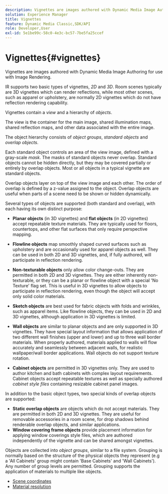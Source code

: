 ```yaml
---
description: Vignettes are images authored with Dynamic Media Image Authoring for use with Image Rendering.
solution: Experience Manager
title: Vignettes
feature: Dynamic Media Classic,SDK/API
role: Developer,User
exl-id: 5e1be99c-58c0-4e3c-bc57-7be5fa25ccef
---
```

# Vignettes{#vignettes}

Vignettes are images authored with Dynamic Media Image Authoring for use with Image Rendering.

IR supports two basic types of vignettes, *2D* and *3D*. Room scenes typically are 3D vignettes which can render reflections, while most other scenes, such as apparel or upholstery, are normally 2D vignettes which do not have reflection rendering capability.

Vignettes contain a *view* and a hierarchy of *objects*.

The view is the container for the main image, shared illumination maps, shared reflection maps, and other data associated with the entire image.

The object hierarchy consists of *object groups*, *standard objects* and *overlap objects*.

Each standard object controls an area of the view image, defined with a gray-scale *mask*. The masks of standard objects never overlap. Standard objects cannot be hidden directly, but they may be covered partially or entirely by overlap objects. Most or all objects in a typical vignette are standard objects.

Overlap objects layer on top of the view image and each other. The order of overlap is defined by a z-value assigned to the object. Overlap objects are useful when parts of a scene need to be shown or hidden dynamically.

Several types of objects are supported (both standard and overlap), with each having its own distinct purpose:

* **Planar objects** (in 3D vignettes) and **flat objects** (in 2D vignettes) accept repeatable texture materials. They are typically used for floors, countertops, and other flat surfaces that only require perspective mapping. 

* **Flowline objects** map smoothly shaped curved surfaces such as upholstery and are occasionally used for apparel objects as well. They can be used in both 2D and 3D vignettes, and, if fully authored, will participate in reflection rendering. 
* **Non-texturable objects** only allow color change-outs. They are permitted in both 2D and 3D vignettes. They are either inherently non-texturable, or they can be a planar or flowline object with a special 'No Texture' flag set. This is useful in 3D vignettes to allow objects to participate in reflection rendering, even though the object will accept only solid color materials. 
* **Sketch objects** are best used for fabric objects with folds and wrinkles, such as apparel items. Like flowline objects, they can be used in 2D and 3D vignettes, although application in 3D vignettes is limited. 
* **Wall objects** are similar to planar objects and are only supported in 3D vignettes. They have special layout information that allows application of two different wall finishes (upper and lower) and up to three wall border materials. When properly authored, materials applied to walls will flow accurately and seamlessly between adjacent walls, for realistic wallpaper/wall border applications. Wall objects do not support texture rotation. 
* **Cabinet objects** are permitted in 3D vignettes only. They are used to author kitchen and bath cabinets with complex layout requirements. Cabinet objects accept repeatable textures as well as specially authored *cabinet style files* containing resizable cabinet panel images.

In addition to the basic object types, two special kinds of overlap objects are supported:

* **Static overlap objects** are objects which do not accept materials. They are permitted in both 2D and 3D vignettes. They are useful for removable accessories in a room scene, for drop shadows behind renderable overlap objects, and similar applications. 
* **Window covering frame objects** provide placement information for applying window coverings style files, which are authored independently of the vignette and can be shared amongst vignettes.

Objects are collected into *object groups*, similar to a file system. Grouping is normally based on the structure of the physical objects they represent (e.g a 'All Cabinets' group might contain 'Base Cabinets' and 'Wall Cabinets'). Any number of group levels are permitted. Grouping supports the application of materials to multiple like objects. 

* [Scene coordinates](c-ir-scene-coordinates.md)
* [Material resolution](c-ir-material-resolution.md)
